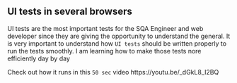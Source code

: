 <html>
  
  <body>
  
  <h2>UI tests in several browsers</h2>
  
  <div>
  <p>UI tests are the most important tests for the SQA Engineer and web developer since they are giving the opportunity to understand the general. It is very important to understand how <code>UI tests</code> should be written properly to run the tests smoothly. I am learning how to make those tests nore efficiently day by day</p>
  
  <p>Check out how it runs in this <code>50 sec</code> video https://youtu.be/_dGkL8_I2BQ</p>
  </div>
  </body>
  
 </html>
